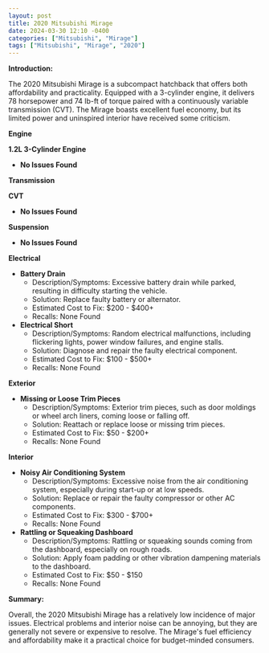 ```yaml
---
layout: post
title: 2020 Mitsubishi Mirage
date: 2024-03-30 12:10 -0400
categories: ["Mitsubishi", "Mirage"]
tags: ["Mitsubishi", "Mirage", "2020"]
---
```

**Introduction:**

The 2020 Mitsubishi Mirage is a subcompact hatchback that offers both affordability and practicality. Equipped with a 3-cylinder engine, it delivers 78 horsepower and 74 lb-ft of torque paired with a continuously variable transmission (CVT). The Mirage boasts excellent fuel economy, but its limited power and uninspired interior have received some criticism.

**Engine**

**1.2L 3-Cylinder Engine**

* **No Issues Found**

**Transmission**

**CVT**

* **No Issues Found**

**Suspension**

* **No Issues Found**

**Electrical**

* **Battery Drain**
    * Description/Symptoms: Excessive battery drain while parked, resulting in difficulty starting the vehicle.
    * Solution: Replace faulty battery or alternator.
    * Estimated Cost to Fix: $200 - $400+
    * Recalls: None Found
* **Electrical Short**
    * Description/Symptoms: Random electrical malfunctions, including flickering lights, power window failures, and engine stalls.
    * Solution: Diagnose and repair the faulty electrical component.
    * Estimated Cost to Fix: $100 - $500+
    * Recalls: None Found

**Exterior**

* **Missing or Loose Trim Pieces**
    * Description/Symptoms: Exterior trim pieces, such as door moldings or wheel arch liners, coming loose or falling off.
    * Solution: Reattach or replace loose or missing trim pieces.
    * Estimated Cost to Fix: $50 - $200+
    * Recalls: None Found

**Interior**

* **Noisy Air Conditioning System**
    * Description/Symptoms: Excessive noise from the air conditioning system, especially during start-up or at low speeds.
    * Solution: Replace or repair the faulty compressor or other AC components.
    * Estimated Cost to Fix: $300 - $700+
    * Recalls: None Found
* **Rattling or Squeaking Dashboard**
    * Description/Symptoms: Rattling or squeaking sounds coming from the dashboard, especially on rough roads.
    * Solution: Apply foam padding or other vibration dampening materials to the dashboard.
    * Estimated Cost to Fix: $50 - $150
    * Recalls: None Found

**Summary:**

Overall, the 2020 Mitsubishi Mirage has a relatively low incidence of major issues. Electrical problems and interior noise can be annoying, but they are generally not severe or expensive to resolve. The Mirage's fuel efficiency and affordability make it a practical choice for budget-minded consumers.
